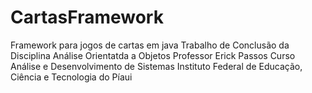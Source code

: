 CartasFramework
===============

Framework para jogos de cartas em java
Trabalho de Conclusão da Disciplina Análise Orientatda a Objetos
Professor Erick Passos
Curso Análise e Desenvolvimento de Sistemas
Instituto Federal de Educação, Ciência e Tecnologia do Píaui
